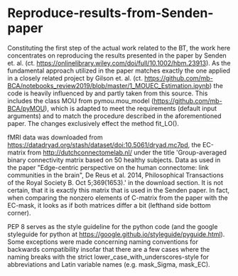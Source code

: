 # Reproduce-results-from-Senden-paper
Constituting the first step of the actual work related to the BT, the work here concentrates on reproducing the results presented in the paper by Senden et. al. (ct. https://onlinelibrary.wiley.com/doi/full/10.1002/hbm.23913). As the fundamental approach utilized in the paper matches exactly the one applied in a closely related project by Gilson et. al. (ct. https://github.com/mb-BCA/notebooks_review2019/blob/master/1_MOUEC_Estimation.ipynb) the code is heavily influenced by and partly taken from this source. This includes the class MOU from pymou.mou_model (https://github.com/mb-BCA/pyMOU), which is adapted to meet the requirements (default input arguments) and to match the procedure described in the aforementioned paper. The changes exclusively effect the method fit_LO().

fMRI data was downloaded from https://datadryad.org/stash/dataset/doi:10.5061/dryad.mc7pd, the EC-matrix from http://dutchconnectomelab.nl/ under the title 'Group-averaged binary connectivity matrix based on 50 healthy subjects. Data as used in the paper "Edge-centric perspective on the human connectome: link communities in the brain", De Reus et al. 2014, Philosophical Transactions of the Royal Society B. Oct 5;369(1653).' in the download section. It is not certain, that it is exactly this matrix that is used in the Senden paper. In fact, when comparing the nonzero elements of C-matrix from the paper with the EC-mask, it looks as if both matrices differ a bit (lefthand side bottom corner).

PEP 8 serves as the style guideline for the python code (and the google styleguide for python at https://google.github.io/styleguide/pyguide.html). Some exceptions were made concerning naming conventions for backwards compatibility insofar that there are a few cases where the naming breaks with the strict lower_case_with_underscores-style for abbreviations and Latin variable names (e.g. mask_Sigma, mask_EC).
